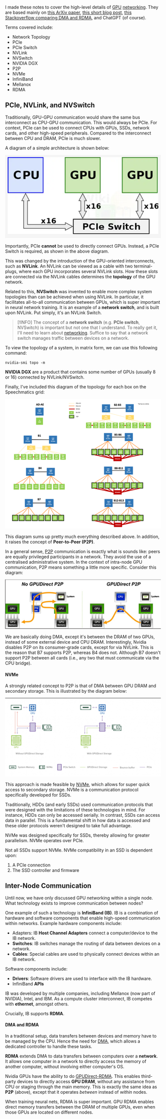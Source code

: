 I made these notes to cover the high-level details of [GPU](GPUs.md) [networking](../CSAPP/Chapter%2011/Chapter%2011%20-%20Network%20Programming.md). They are based mainly on [this ArXiv paper](https://arxiv.org/pdf/1903.04611.pdf), [this short blog post](https://fuse.wikichip.org/news/1224/a-look-at-nvidias-nvlink-interconnect-and-the-nvswitch/?utm_content=cmp-true), [this Stackoverflow comparing DMA and RDMA](https://stackoverflow.com/questions/34589423/what-is-the-difference-between-rdma-and-dma#:~:text=DMA%20is%20usually%20accessing%20memory,central%20processing%20unit%20(CPU)), and ChatGPT (of course).

Terms covered include:

- Network Topology
- PCIe
- PCIe Switch
- NVLink
- NVSwitch
- NVIDIA DGX
- P2P
- NVMe
- InfiniBand
- Mellanox
- RDMA

## PCIe, NVLink, and NVSwitch
Traditionally, GPU-GPU communication would share the same bus interconnect as CPU-GPU communication. This would always be PCIe.
For context, PCIe can be used to connect CPUs with GPUs, SSDs, network cards, and other high-speed peripherals. Compared to the interconnect between CPU and DRAM, PCIe is much slower.

A diagram of a simple architecture is shown below:

![|250](_attachments/Screenshot%202023-08-05%20at%2011.04.51.png)

Importantly, PCIe **cannot** be used to directly connect GPUs. Instead, a PCIe Switch is required, as shown in the above diagram. 

This was changed by the introduction of the GPU-oriented interconnects, such as **NVLink**. An NVLink can be viewed as a cable with two terminal-plugs, where each GPU incorporates several NVLink slots. How these slots are connected via the NVLink cables determines the **topology** of the GPU network.

Related to this, **NVSwitch** was invented to enable more complex system topologies than can be achieved when using NVLink. In particular, it facilitates all-to-all communication between GPUs, which is super important in neural network training. It is an example of a **network switch**, and is built upon NVLink. Put simply, it's an NVLink Switch.

> [!INFO]
> The concept of a **network switch** (e.g. **PCIe switch**, NVSwitch) is important but not one that I understand. To really get it, I'll need to learn about [networking](Chapter%2011%20-%20Network%20Programming]). Suffice to say that a network switch manages traffic between devices on a network.


To view the topology of a system, in matrix form, we can use this following command:

```
nvidia-smi topo -m
```

**NVIDIA DGX** are a product that contains some number of GPUs (usually 8 or 16) connected by NVLink/NVSwitch.

Finally, I've included this diagram of the topology for each box on the Speechmatics grid:

![](_attachments/Pasted%20image%2020230805112255.png)

This diagram sums up pretty much everything described above. In addition, it raises the concept of **Peer-to-Peer (P2P)**.

In a general sense, [P2P](https://en.wikipedia.org/wiki/Peer-to-peer) communication is exactly what is sounds like: peers are equally privileged participants in a network. They avoid the use of a centralised administrative system. In the context of intra-node GPU communication, P2P means something a little more specific. Consider this diagram:

![](_attachments/Screenshot%202023-08-05%20at%2020.31.53.png)

We are basically doing DMA, except it's between the DRAM of two GPUs, instead of some external device and CPU DRAM. Interestingly, Nvidia disables P2P on its consumer-grade cards, except for via NVLink. This is the reason that B7 supports P2P, whereas B4 does not. Although B7 doesn't support P2P between all cards (i.e., any two that must communicate via the CPU bridge).

#### NVMe
A strongly related concept to P2P is that of DMA between GPU DRAM and secondary storage. This is illustrated by the diagram below:

![](_attachments/Screenshot%202023-08-05%20at%2020.58.53.png)

This approach is made feasible by [NVMe](https://en.wikipedia.org/wiki/NVM_Express), which allows for super quick access to secondary storage. NVMe is a communication protocol specifically developed for SSDs.

Traditionally, HDDs (and early SSDs) used communication protocols that were designed with the limitations of these technologies in mind. For instance, HDDs can only be accessed serially. In contrast, SSDs can access data in parallel. This is a fundamental shift in how data is accessed and these older protocols weren't designed to take full advantage.

NVMe was designed specifically for SSDs, thereby allowing for greater parallelism. NVMe operates over PCIe.

Not all SSDs support NVMe. NVMe compatibility in an SSD is dependent upon:

1. A PCIe connection
2. The SSD controller and firmware

## Inter-Node Communication
Until now, we have only discussed GPU networking within a single node. What technology exists to improve communication between nodes?

One example of such a technology is **InfiniBand (IB)**. IB is a combination of hardware and software components that enable high-speed communication within networks. Example hardware components include:

* Adapters: IB **Host Channel Adapters** connect a computer/device to the IB network.
* **Switches**: IB switches manage the routing of data between devices on a network.
* **Cables**: Special cables are used to physically connect devices within an IB network.

Software components include:

* **Drivers**: Software drivers are used to interface with the IB hardware.
* InfiniBand **APIs**

IB was developed by multiple companies, including Mellanox (now part of NVIDIA), Intel, and IBM. As a compute cluster interconnect, IB competes with **ethernet**, amongst others.

Crucially, IB supports **RDMA**. 
#### DMA and RDMA
In a traditional setup, data transfers between devices and memory have to be managed by the CPU. Hence the need for [DMA](1%20-%20Hardware%20Basics#^7bdae2), which allows a dedicated controller to handle these tasks. 

**RDMA** extends DMA to data transfers between computers over a **network**. It allows one computer in a network to directly access the memory of another computer, without involving either computer's OS.

Nvidia GPUs have the ability to do [GPUDirect-RDMA](https://docs.nvidia.com/cuda/gpudirect-rdma/#:~:text=GPUDirect%20RDMA%20is%20a%20technology,video%20acquisition%20devices%2C%20storage%20adapters.). This enables third-party devices to directly access **GPU DRAM**, without any assistance from CPU or staging through the main memory. This is exactly the same idea as **P2P** (above), except that it operates *between* instead of *within* nodes.

When training neural nets, RDMA is super important. GPU RDMA enables direct memory transfers between the DRAM of multiple GPUs, even when those GPUs are located on different nodes. 









